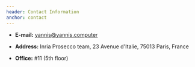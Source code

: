 ```yaml
---
header: Contact Information
anchor: contact
---
```


* **E-mail:** [yannis@yannis.computer](mailto:yannis@yannis.computer)

* **Address:** Inria Prosecco team, 23 Avenue d'Italie, 75013 Paris, France

* **Office:** #11 (5th floor)
